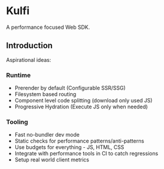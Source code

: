 # Kulfi

A performance focused Web SDK.

## Introduction

Aspirational ideas:

### Runtime

- Prerender by default (Configurable SSR/SSG)
- Filesystem based routing
- Component level code splitting (download only used JS)
- Progressive Hydration (Execute JS only when needed)

### Tooling

- Fast no-bundler dev mode 
- Static checks for performance patterns/anti-patterns
- Use budgets for everything - JS, HTML, CSS
- Integrate with performance tools in CI to catch regressions
- Setup real world client metrics
